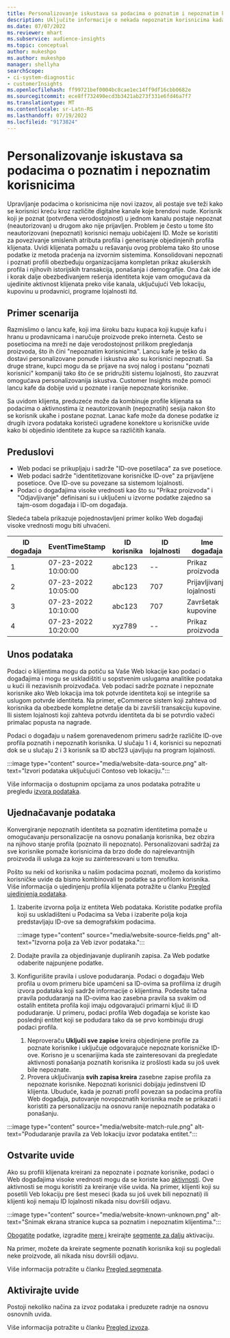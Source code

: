 ```yaml
---
title: Personalizovanje iskustava sa podacima o poznatim i nepoznatim korisnicima
description: Uključite informacije o nekada nepoznatim korisnicima kada znate njihov identitet.
ms.date: 07/07/2022
ms.reviewer: mhart
ms.subservice: audience-insights
ms.topic: conceptual
author: mukeshpo
ms.author: mukeshpo
manager: shellyha
searchScope:
- ci-system-diagnostic
- customerInsights
ms.openlocfilehash: ff99721bef0004bc8cae1ec14ff9df16cbb0682e
ms.sourcegitcommit: ece8ff732490ecd3b3421ab273f331e6fd46a7f7
ms.translationtype: MT
ms.contentlocale: sr-Latn-RS
ms.lasthandoff: 07/19/2022
ms.locfileid: "9173824"
---
```

# <a name="personalize-your-experiences-with-data-about-known-and-unknown-users"></a>Personalizovanje iskustava sa podacima o poznatim i nepoznatim korisnicima

Upravljanje podacima o korisnicima nije novi izazov, ali postaje sve teži kako se korisnici kreću kroz različite digitalne kanale koje brendovi nude. Korisnik koji je poznat (potvrđena verodostojnost) u jednom kanalu postaje nepoznat (neautorizovan) u drugom ako nije prijavljen. Problem je često u tome što neautorizovani (nepoznati) korisnici nemaju uobičajeni ID. Može se koristiti za povezivanje smislenih atributa profila i generisanje objedinjenih profila klijenata. Uvidi klijenata pomažu u rešavanju ovog problema tako što unose podatke iz metoda praćenja na izvornim sistemima. Konsolidovani nepoznati i poznati profili obezbeđuju organizacijama kompletan prikaz akušerskih profila i njihovih istorijskih transakcija, ponašanja i demografije. Ona čak ide i korak dalje obezbeđivanjem rešenja identiteta koje vam omogućava da ujedinite aktivnost klijenata preko više kanala, uključujući Veb lokaciju, kupovinu u prodavnici, programe lojalnosti itd.

## <a name="sample-scenario"></a>Primer scenarija

Razmislimo o lancu kafe, koji ima široku bazu kupaca koji kupuje kafu i hranu u prodavnicama i naručuje proizvode preko interneta. Često se posetiocima na mreži ne daje verodostojnost prilikom pregledanja proizvoda, što ih čini "nepoznatim korisnicima". Lancu kafe je teško da dostavi personalizovane ponude i iskustva ako su korisnici nepoznati. Sa druge strane, kupci mogu da se prijave na svoj nalog i postanu "poznati korisnici" kompaniji tako što će se pridružiti sistemu lojalnosti, što zauzvrat omogućava personalizovanija iskustva. Customer Insights može pomoći lancu kafe da dobije uvid u poznate i ranije nepoznate korisnike.

Sa uvidom klijenta, preduzeće može da kombinuje profile klijenata sa podacima o aktivnostima iz neautorizovanih (nepoznatih) sesija nakon što se korisnik ukaћe i postane poznat. Lanac kafe može da donese podatke iz drugih izvora podataka koristeći ugrađene konektore u korisničke uvide kako bi objedinio identitete za kupce sa različitih kanala.

## <a name="prerequisites"></a>Preduslovi

- Web podaci se prikupljaju i sadrže "ID-ove posetilaca" za sve posetioce.
- Web podaci sadrže "identitetizovane korisničke ID-ove" za prijavljene posetioce. Ove ID-ove su povezane sa sistemom lojalnosti.
- Podaci o događajima visoke vrednosti kao što su "Prikaz proizvoda" i "Odjavljivanje" definisani su i uključeni u izvorne podatke zajedno sa tajm-osom događaja i ID-om događaja.

Sledeća tabela prikazuje pojednostavljeni primer koliko Web događaji visoke vrednosti mogu biti uhvaćeni.

|ID događaja|EventTimeStamp|ID korisnika|ID lojalnosti|Ime događaja|
|--|--|--|--|--|
|1|07-23-2022 10:00:00|abc123|--|Prikaz proizvoda|
|2|07-23-2022 10:05:00|abc123|707|Prijavljivanje lojalnosti|
|3|07-23-2022 10:10:00|abc123|707|Završetak kupovine|
|4|07-23-2022 10:20:00|xyz789|--|Prikaz proizvoda|

## <a name="data-ingestion"></a>Unos podataka

Podaci o klijentima mogu da potiču sa Vaše Web lokacije kao podaci o događajima i mogu se uskladištiti u sopstvenim uslugama analitike podataka u kući ili nezavisnih proizvođača. Veb podaci sadrže poznate i nepoznate korisnike ako Web lokacija ima tok potvrde identiteta koji se integriše sa uslugom potvrde identiteta. Na primer, eCommerce sistem koji zahteva od korisnika da obezbede kompletne detalje da bi završili transakciju kupovine. Ili sistem lojalnosti koji zahteva potvrdu identiteta da bi se potvrdio važeći primalac popusta na nagrade.

Podaci o događaju u našem gorenavedenom primeru sadrže različite ID-ove profila poznatih i nepoznatih korisnika. U slučaju 1 i 4, korisnici su nepoznati dok se u slučaju 2 i 3 korisnik sa ID abc123 ujavljuju na program lojalnosti.

:::image type="content" source="media/website-data-source.png" alt-text="Izvori podataka uključujući Contoso veb lokaciju.":::

Više informacija o dostupnim opcijama za unos podataka potražite u pregledu [izvora podataka](data-sources.md).

## <a name="data-unification"></a>Ujednačavanje podataka

Konvergiranje nepoznatih identiteta sa poznatim identitetima pomaže u omogućavanju personalizacije na osnovu ponašanja korisnika, bez obzira na njihovo stanje profila (poznato ili nepoznato). Personalizovani sadržaj za sve korisnike pomaže korisnicima da brzo dođe do najrelevantnijih proizvoda ili usluga za koje su zainteresovani u tom trenutku.

Pošto su neki od korisnika u našim podacima poznati, možemo da koristimo korisničke uvide da bismo kombinovali te podatke sa profilom korisnika. Više informacija o ujedinjenju profila klijenata potražite u članku [Pregled ujedinjenja podataka](data-unification.md).

1. Izaberite izvorna polja iz entiteta Web podataka. Koristite podatke profila koji su uskladišteni u Podacima sa Veba i izaberite polja koja predstavljaju ID-ove sa demografskim podacima.

   :::image type="content" source="media/website-source-fields.png" alt-text="Izvorna polja za Veb izvor podataka.":::

1. Dodajte pravila za objedinjavanje dupliranih zapisa. Za Web podatke odaberite najpunjene podatke.

1. Konfigurišite pravila i uslove podudaranja. Podaci o događaju Web profila u ovom primeru biće upamćeni sa ID-ovima sa profilima iz drugih izvora podataka koji sadrže informacije o klijentima. Podesite tačna pravila podudaranja na ID-ovima kao zasebna pravila sa svakim od ostalih entiteta profila koji imaju odgovarajući primarni ključ ili ID podudaranje. U primeru, podaci profila Web događaja se koriste kao poslednji entitet koji se podudara tako da se prvo kombinuju drugi podaci profila.
   1. Neproveraču **Uključi sve zapise** kreira objedinjene profile za poznate korisnike i uključuje odgovarajuće nepoznate korisničke ID-ove. Korisno je u scenarijima kada ste zainteresovani da pregledate aktivnosti ponašanja poznatih korisnika iz prošlosti kada su još uvek bile nepoznate.
   1. Provera uključivanja **svih zapisa kreira** zasebne zapise profila za nepoznate korisnike. Nepoznati korisnici dobijaju jedinstveni ID klijenta. Ubuduće, kada je poznati profil povezan sa podacima profila Web događaja, putovanje novopoznatih korisnika može se prikazati i koristiti za personalizaciju na osnovu ranije nepoznatih podataka o ponašanju.

:::image type="content" source="media/website-match-rule.png" alt-text="Podudaranje pravila za Veb lokaciju izvor podataka entitet.":::

## <a name="get-insights"></a>Ostvarite uvide

Ako su profili klijenata kreirani za nepoznate i poznate korisnike, podaci o Web događajima visoke vrednosti mogu da se koriste kao [aktivnosti](activities.md). Ove aktivnosti se mogu koristiti za kreiranje više uvida. Na primer, klijenti koji su posetili Veb lokaciju pre šest meseci (kada su još uvek bili nepoznati) ili klijenti koji nemaju ID lojalnosti nikada nisu dovršili odjavu.

:::image type="content" source="media/website-known-unknown.png" alt-text="Snimak ekrana stranice kupca sa poznatim i nepoznatim klijentima.":::

[Obogatite](enrichment-hub.md) podatke, izgradite [mere i](measures.md) kreirajte [segmente za dalju](segments.md) aktivaciju.

Na primer, možete da kreirate segmente poznatih korisnika koji su pogledali neke proizvode, ali nikada nisu dovršili odjavu.

Više informacija potražite u članku [Pregled segmenata](segments.md).

## <a name="activate-insights"></a>Aktivirajte uvide

Postoji nekoliko načina za izvoz podataka i preduzete radnje na osnovu osnovnih uvida.

Više informacija potražite u članku [Pregled izvoza](export-destinations.md).
